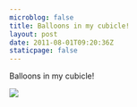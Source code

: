 ```yaml
---
microblog: false
title: Balloons in my cubicle!
layout: post
date: 2011-08-01T09:20:36Z
staticpage: false
---
```


Balloons in my cubicle!

![](http://25.media.tumblr.com/tumblr_lp9c2cKc3U1qzpdrho1_1280.png)
